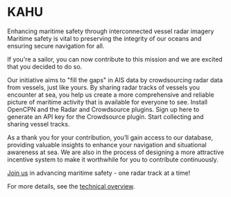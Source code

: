 # KAHU
Enhancing maritime safety through interconnected vessel radar imagery
Maritime safety is vital to preserving the integrity of our oceans and ensuring secure navigation for all.

If you're a sailor, you can now contribute to this mission and we are excited that you decided to do so.

Our initiative aims to "fill the gaps" in AIS data by crowdsourcing radar data from vessels, just like yours. By sharing radar tracks of vessels you encounter at sea, you help us create a more comprehensive and reliable picture of maritime activity that is available for everyone to see.
Install OpenCPN and the Radar and Crowdsource plugins.
Sign up here to generate an API key for the Crowdsource plugin.
Start collecting and sharing vessel tracks.

As a thank you for your contribution, you’ll gain access to our database, providing valuable insights to enhance your navigation and situational awareness at sea. We are also in the process of designing a more attractive incentive system to make it worthwhile for you to contribute continuously.

[Join us](https://crowdsource.kahu.earth) in advancing maritime safety - one radar track at a time!

For more details, see the [technical overview](../technical-overview/README.md).
